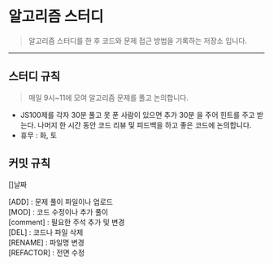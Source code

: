 
# 알고리즘 스터디
> 알고리즘 스터디를 한 후 코드와 문제 접근 방법을 기록하는 저장소 입니다.

* * *
## 스터디 규칙
> 매일 9시~11에 모여 알고리즘 문제를 풀고 논의합니다.
- JS100제를 각자 30분 풀고 못 푼 사람이 있으면 추가 30분 을 주어 힌트를 주고 받는다. 나머지 한 시간 동안 코드 리뷰 및 피드백을 하고 좋은 코드에 논의합니다.
- 휴무 : 화, 토

## 커밋 규칙
[]날짜

[ADD] : 문제 풀이 파일이나 업로드 <br>
[MOD] : 코드 수정이나 추가 풀이<br>
[comment] : 필요한 주석 추가 및 변경<br>
[DEL] : 코드나 파일 삭제<br>
[RENAME] : 파일명 변경<br>
[REFACTOR] : 전면 수정<br>


